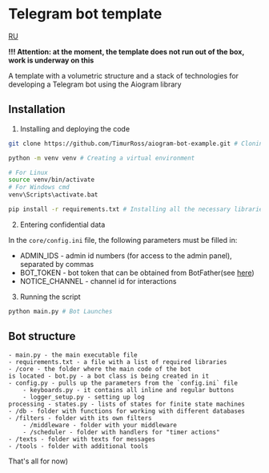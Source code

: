 # Telegram bot template

[RU](RU_README.md)

**!!! Attention: at the moment, the template does not run out of the box, work is underway on this**

A template with a volumetric structure and a stack of technologies for developing a Telegram bot using the Aiogram library

## Installation

1. Installing and deploying the code
```bash
git clone https://github.com/TimurRoss/aiogram-bot-example.git # Cloning the repository

python -m venv venv # Creating a virtual environment

# For Linux
source venv/bin/activate
# For Windows cmd
venv\Scripts\activate.bat

pip install -r requirements.txt # Installing all the necessary libraries
```

2. Entering confidential data

In the `core/config.ini` file, the following parameters must be filled in:
* ADMIN_IDS - admin id numbers (for access to the admin panel), separated by commas
* BOT_TOKEN - bot token that can be obtained from BotFather(see [here](https://core.telegram.org/bots/features#botfather ))
* NOTICE_CHANNEL - channel id for interactions

3. Running the script
``` bash
python main.py # Bot Launches
```


## Bot structure

``` graph
- main.py - the main executable file
- requirements.txt - a file with a list of required libraries
- /core - the folder where the main code of the bot
is located - bot.py - a bot class is being created in it
- config.py - pulls up the parameters from the `config.ini` file
    - keyboards.py - it contains all inline and regular buttons
    - logger_setup.py - setting up log
processing - states.py - lists of states for finite state machines
- /db - folder with functions for working with different databases
- /filters - folder with its own filters 
    - /middleware - folder with your middleware
    - /scheduler - folder with handlers for "timer actions"
- /texts - folder with texts for messages
- /tools - folder with additional tools
```

That's all for now)